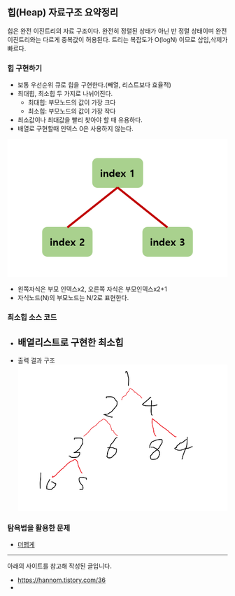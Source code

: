 ## 힙(Heap) 자료구조 요약정리

힙은 완전 이진트리의 자료 구조이다. 완전히 정렬된 상태가 아닌 반 정렬 상태이며 완전 이진트리와는 다르게 중복값이 허용된다. 트리는 복잡도가 O(logN) 이므로 삽입,삭제가 빠르다. 

### 힙 구현하기
- 보통 우선순위 큐로 힙을 구현한다.(빼열, 리스트보다 효율적)
- 최대힙, 최소힙 두 가지로 나뉘어진다.
    - 최대힙: 부모노드의 값이 가장 크다
    - 최소힙: 부모노드의 값이 가장 작다
- 최소값이나 최대값을 빨리 찾아야 할 때 유용하다.
- 배열로 구현할때 인덱스 0은 사용하지 않는다. 

![img load fail](../imgs/heapData.png)
- 왼쪽자식은 부모 인덱스x2, 오른쪽 자식은 부모인덱스x2+1 
- 자식노드(N)의 부모노드는 N/2로 표현한다.

### 최소힙 소스 코드
- 배열리스트로 구현한 최소힙
	- 
- 출력 결과 구조
![img load fail](./imgs/heap결과.png)


### 탐욕법을 활용한 문제
- [더맵게](https://github.com/TheCopiens/algorithm-study/blob/master/source/ohhako/200312_heap.md)


---
아래의 사이트를 참고해 작성된 글입니다.
- https://hannom.tistory.com/36
- 